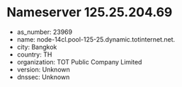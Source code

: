 # Nameserver 125.25.204.69

* as_number: 23969
* name: node-14cl.pool-125-25.dynamic.totinternet.net.
* city: Bangkok
* country: TH
* organization: TOT Public Company Limited
* version: Unknown
* dnssec: Unknown
